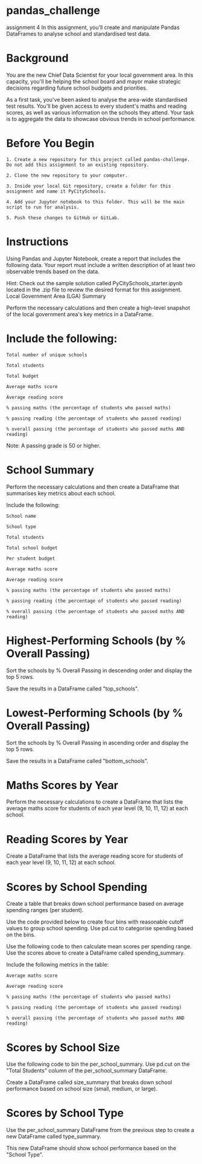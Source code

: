 # pandas_challenge
assignment 4
In this assignment, you’ll create and manipulate Pandas DataFrames to analyse school and standardised test data.
# Background
You are the new Chief Data Scientist for your local government area. In this capacity, you'll be helping the school board and mayor make strategic decisions regarding future school budgets and priorities.

As a first task, you've been asked to analyse the area-wide standardised test results. You'll be given access to every student's maths and reading scores, as well as various information on the schools they attend. Your task is to aggregate the data to showcase obvious trends in school performance.
# Before You Begin

    1. Create a new repository for this project called pandas-challenge. Do not add this assignment to an existing repository.

    2. Clone the new repository to your computer.

    3. Inside your local Git repository, create a folder for this assignment and name it PyCitySchools.

    4. Add your Jupyter notebook to this folder. This will be the main script to run for analysis.

    5. Push these changes to GitHub or GitLab.

# Instructions

Using Pandas and Jupyter Notebook, create a report that includes the following data. Your report must include a written description of at least two observable trends based on the data.

Hint: Check out the sample solution called PyCitySchools_starter.ipynb located in the .zip file to review the desired format for this assignment.
Local Government Area (LGA) Summary

Perform the necessary calculations and then create a high-level snapshot of the local government area's key metrics in a DataFrame.

# Include the following:

    Total number of unique schools

    Total students

    Total budget

    Average maths score

    Average reading score

    % passing maths (the percentage of students who passed maths)

    % passing reading (the percentage of students who passed reading)

    % overall passing (the percentage of students who passed maths AND reading)

Note: A passing grade is 50 or higher.
# School Summary

Perform the necessary calculations and then create a DataFrame that summarises key metrics about each school.

Include the following:

    School name

    School type

    Total students

    Total school budget

    Per student budget

    Average maths score

    Average reading score

    % passing maths (the percentage of students who passed maths)

    % passing reading (the percentage of students who passed reading)

    % overall passing (the percentage of students who passed maths AND reading)

# Highest-Performing Schools (by % Overall Passing)

Sort the schools by % Overall Passing in descending order and display the top 5 rows.

Save the results in a DataFrame called "top_schools".
# Lowest-Performing Schools (by % Overall Passing)

Sort the schools by % Overall Passing in ascending order and display the top 5 rows.

Save the results in a DataFrame called "bottom_schools".
# Maths Scores by Year

Perform the necessary calculations to create a DataFrame that lists the average maths score for students of each year level (9, 10, 11, 12) at each school.
# Reading Scores by Year

Create a DataFrame that lists the average reading score for students of each year level (9, 10, 11, 12) at each school.
# Scores by School Spending

Create a table that breaks down school performance based on average spending ranges (per student).

Use the code provided below to create four bins with reasonable cutoff values to group school spending.
Use pd.cut to categorise spending based on the bins.

Use the following code to then calculate mean scores per spending range.
Use the scores above to create a DataFrame called spending_summary.

Include the following metrics in the table:

    Average maths score

    Average reading score

    % passing maths (the percentage of students who passed maths)

    % passing reading (the percentage of students who passed reading)

    % overall passing (the percentage of students who passed maths AND reading)
# Scores by School Size

Use the following code to bin the per_school_summary.
Use pd.cut on the "Total Students" column of the per_school_summary DataFrame.

Create a DataFrame called size_summary that breaks down school performance based on school size (small, medium, or large).
# Scores by School Type

Use the per_school_summary DataFrame from the previous step to create a new DataFrame called type_summary.

This new DataFrame should show school performance based on the "School Type".